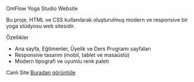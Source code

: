  OmFlow Yoga Studio Website

Bu proje, HTML ve CSS kullanılarak oluşturulmuş modern ve responsive bir yoga stüdyosu web sitesidir.

Özellikler
- Ana sayfa, Eğitmenler, Üyelik ve Ders Programı sayfaları
- Responsive tasarım (mobil, tablet ve masaüstü)
- Modern tipografi ve uyumlu renk paleti

Canlı Site
[Buradan görüntüle](https://gozdeoozer.github.io/)


